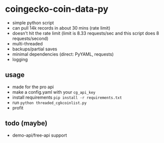 # coingecko-coin-data-py
- simple python script
- can pull 14k records in about 30 mins (rate limit)
- doesn't hit the rate limit (limit is 8.33 requests/sec and this script does 8 requests/second)
- multi-threaded
- backups/partial saves
- minimal dependencies (direct: PyYAML, requests)
- logging

## usage
- made for the pro api
- make a config.yaml with your `cg_api_key`
- install requirements `pip install -r requirements.txt`
- run `python threaded_cgkcoinlist.py`
- profit

## todo (maybe)
- demo-api/free-api support